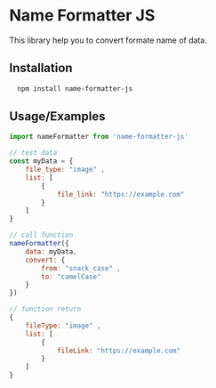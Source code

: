 # Name Formatter JS

This library help you to convert formate name of data.

## Installation

```bash
  npm install name-formatter-js
```

## Usage/Examples

```javascript
import nameFormatter from 'name-formatter-js'

// test data
const myData = {
    file_type: "image" ,
    list: [
        {
            file_link: "https://example.com"
        }
    ]
}

// call function
nameFormatter({
    data: myData,
    convert: {
        from: "snack_case" ,
        to: "camelCase"
    }
})

// function return
{
    fileType: "image" ,
    list: [
        {
            fileLink: "https://example.com"
        }
    ]
}

```
